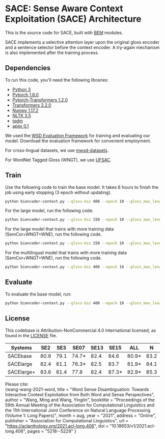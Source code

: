 # SACE: Sense Aware Context Exploitation (SACE) Architecture
This is the source code for SACE, built with [BEM](https://github.com/facebookresearch/wsd-biencoders) modules.

SACE implements a selective attention layer upon the original gloss encoder and a sentence selector before the context encoder. A try-again mechanism is also implemented after the training process.

## Dependencies
To run this code, you'll need the following libraries:
* [Python 3](https://www.python.org/)
* [Pytorch 1.6.0](https://pytorch.org/)
* [Pytorch-Transformers 1.2.0](https://github.com/huggingface/transformers)
* [Transformers 3.2.0](https://github.com/huggingface/transformers)
* [Numpy 1.17.2](https://numpy.org/)
* [NLTK 3.5](https://www.nltk.org/)
* [tqdm](https://tqdm.github.io/)
* [apex 0.1](https://tqdm.github.io/)

We used the [WSD Evaluation Framework](http://lcl.uniroma1.it/wsdeval/) for training and evaluating our model. Download the evaluation framework for convenient employment.

For cross-lingual datasets, we use [mwsd-datasets](https://github.com/SapienzaNLP/mwsd-datasets).

For WordNet Tagged Gloss (WNGT), we use [UFSAC](https://github.com/getalp/UFSAC).

## Train
Use the following code to train the base model. It takes 6 hours to finish the job using early stopping (3 epoch without updating).
```bash
python biencoder-context.py --gloss-bsz 400 --epoch 10 --gloss_max_length 32 --step_mul 50 --warmup 10000 --gloss_mode sense-pred --lr 1e-5 --word word --encoder-name roberta-base --train_mode roberta-base --context_len 2 --train_data semcor --same --sec_wsd
```

For the large model, run the following code.
```bash
python biencoder-context.py --gloss-bsz 150 --epoch 10 --gloss_max_length 32 --step_mul 50 --warmup 10000 --gloss_mode sense-pred --lr 1e-6 --word word --encoder-name roberta-large --train_mode roberta-large --context_len 2 --train_data semcor --same --sec_wsd
```

For the large model that trains with more training data (SemCor+WNGT+WNE), run the following code.
```bash
python biencoder-context.py --gloss-bsz 150 --epoch 10 --gloss_max_length 48 --step_mul 50 --warmup 10000 --gloss_mode sense-pred --lr 1e-6 --word non --encoder-name roberta-large --train_mode roberta-large --context_len 2 --train_data semcor-wngt --same
```

For the multilingual model that trains with more training data (SemCor+WNGT+WNE), run the following code.
```bash
python biencoder-context.py --gloss-bsz 400 --epoch 10 --gloss_max_length 48 --step_mul 50 --warmup 10000 --gloss_mode sense-pred --lr 5e-6 --word non --encoder-name xlmroberta-base --train_mode xlmroberta-base --context_len 2 --train_data semcor-wngt
```

## Evaluate
To evaluate the base model, run:
```bash
python biencoder-context.py --gloss-bsz 400 --epoch 10 --gloss_max_length 32 --step_mul 50 --warmup 10000 --gloss_mode sense-pred --lr 1e-5 --word word --encoder-name roberta-base --train_mode roberta-base --context_len 2 --train_data semcor --same --sec_wsd --eval
```

## License
This codebase is Attribution-NonCommercial 4.0 International licensed, as found in the [LICENSE](https://github.com/facebookresearch/wsd-biencoders/blob/master/LICENSE) file.


| Systems    | SE2  | SE3  | SE07  | SE13 | SE15  | ALL   | N    | V    | A    | R    |
| ---------- | ---- | ---- | ----- | ---- | ----- | ----- | ---- | ---- | ---- | ---- |
| SACEbase   | 80.9 | 79.1 | 74.7* | 82.4 | 84.6  | 80.9* | 83.2 | 71.1 | 85.4 | 87.9 |
| SACElarge  | 82.4 | 81.1 | 76.3* | 82.5 | 83.7  | 81.9* | 84.1 | 72.2 | 86.4 | 89.0 |
| SACElarge+ | 83.6 | 81.4 | 77.8  | 82.4 | 87.3* | 82.9* | 85.3 | 74.2 | 85.9 | 87.3 |
  
Please cite:  
{wang-wang-2021-word,
    title = "Word Sense Disambiguation: Towards Interactive Context Exploitation from Both Word and Sense Perspectives",
    author = "Wang, Ming  and
      Wang, Yinglin",
    booktitle = "Proceedings of the 59th Annual Meeting of the Association for Computational Linguistics and the 11th International Joint Conference on Natural Language Processing (Volume 1: Long Papers)",
    month = aug,
    year = "2021",
    address = "Online",
    publisher = "Association for Computational Linguistics",
    url = "https://aclanthology.org/2021.acl-long.406",
    doi = "10.18653/v1/2021.acl-long.406",
    pages = "5218--5229"
}